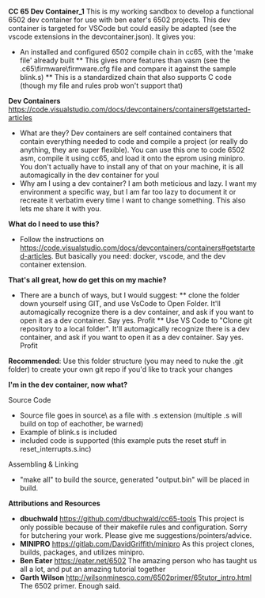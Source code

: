 **CC 65 Dev Container_1**
This is my working sandbox to develop a functional 6502 dev container for use with ben eater's 6502 projects. This dev container is targeted for VSCode but could easily be adapted (see the vscode extensions in the devcontainer.json). It gives you:
* An installed and configured 6502 compile chain in cc65, with the 'make file' already built
** This gives more features than vasm (see the .c65\firmware\firmware.cfg file and compare it against the sample blink.s)
** This is a standardized chain that also supports C code (though my file and rules prob won't support that)

**Dev Containers** https://code.visualstudio.com/docs/devcontainers/containers#getstarted-articles
* What are they? Dev containers are self contained containers that contain everything needed to code and compile a project (or really do anything, they are super flexible). You can use this one to code 6502 asm, compile it using cc65, and load it onto the eprom using minipro. You don't actually have to install any of that on your machine, it is all automagically in the dev container for youl
* Why am I using a dev container? I am both meticious and lazy. I want my environment a specific way, but I am far too lazy to document it or recreate it verbatim every time I want to change something. This also lets me share it with you.

**What do I need to use this?**
* Follow the instructions on https://code.visualstudio.com/docs/devcontainers/containers#getstarted-articles. But basically you need: docker, vscode, and the dev container extension. 

**That's all great, how do get this on my machie?**
* There are a bunch of ways, but I would suggest:
** clone the folder down yourself using GIT, and use VsCode to Open Folder. It'll automagically recognize there is a dev container, and ask if you want to open it as a dev container. Say yes. Profit
** Use VS Code to "Clone git repository to a local folder". It'll automagically recognize there is a dev container, and ask if you want to open it as a dev container. Say yes. Profit

**Recommended**: Use this folder structure (you may need to nuke the .git folder) to create your own git repo if you'd like to track your changes

**I'm in the dev container, now what?**

Source Code
* Source file goes in source\ as a file with .s extension (multiple .s will build on top of eachother, be warned)
* Example of blink.s is included
* included code is supported (this example puts the reset stuff in reset_interrupts.s.inc)

Assembling & Linking
* "make all" to build the source, generated "output.bin" will be placed in build.


**Attributions and Resources**
* **dbuchwald** https://github.com/dbuchwald/cc65-tools This project is only possible because of their makefile rules and configuration. Sorry for butchering your work. Please give me suggestions/pointers/advice.
* **MINIPRO** https://gitlab.com/DavidGriffith/minipro As this project clones, builds, packages, and utilizes minipro. 
* **Ben Eater** https://eater.net/6502 The amazing person who has taught us all a lot, and put an amazing tutorial together
* **Garth Wilson** http://wilsonminesco.com/6502primer/65tutor_intro.html The 6502 primer. Enough said.